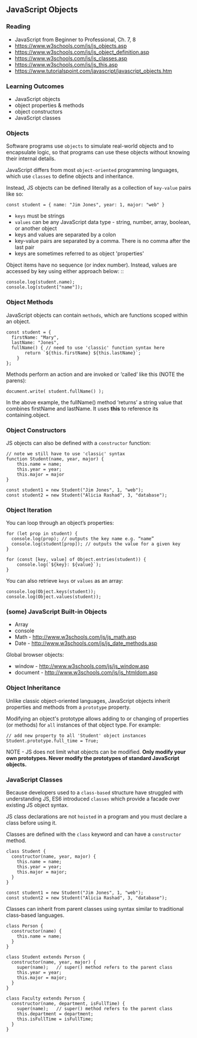 JavaScript Objects
---

### Reading

* JavaScript from Beginner to Professional, Ch. 7, 8
* https://www.w3schools.com/js/js_objects.asp
* https://www.w3schools.com/js/js_object_definition.asp
* https://www.w3schools.com/js/js_classes.asp
* https://www.w3schools.com/js/js_this.asp
* https://www.tutorialspoint.com/javascript/javascript_objects.htm

### Learning Outcomes

* JavaScript objects
* object properties & methods
* object constructors
* JavaScript classes

### Objects

Software programs use `objects` to simulate real-world objects and to encapsulate logic, so that programs can use these objects without knowing their internal details.

JavaScript differs from most `object-oriented` programming languages, which use `classes` to define objects and inheritance.

Instead, JS objects can be defined literally as a collection of `key-value` pairs like so:

    const student = { name: "Jim Jones", year: 1, major: "web" }

- `keys` must be strings
- `values` can be any JavaScript data type - string, number, array, boolean, or another object
- keys and values are separated by a colon
- key-value pairs are separated by a comma. There is no comma after the last pair
- keys are sometimes referred to as object 'properties'
 
Object items have no sequence (or index number). Instead, values are accessed by key using either approach below:
::

    console.log(student.name);
    console.log(student["name"]);

### Object Methods

JavaScript objects can contain `methods`, which are functions scoped within an object.

    const student = {
      firstName: "Mary",
      lastName: "Jones",
      fullName() { // need to use 'classic' function syntax here
           return `${this.firstName} ${this.lastName}`;
        }
    };

Methods perform an action and are invoked or ‘called’ like this (NOTE the parens):

    document.write( student.fullName() );

In the above example, the fullName() method ‘returns’ a string value that combines firstName and lastName. It uses **this** to reference its containing.object.

### Object Constructors

JS objects can also be defined with a `constructor` function:

    // note we still have to use 'classic' syntax
    function Student(name, year, major) {
        this.name = name;
        this.year = year;
        this.major = major
    }

    const student1 = new Student("Jim Jones", 1, "web");
    const student2 = new Student("Alicia Rashad", 3, "database");


### Object Iteration

You can loop through an object’s properties:

    for (let prop in student) {
      console.log(prop); // outputs the key name e.g. “name”
      console.log(student[prop]); // outputs the value for a given key 
    }

    for (const [key, value] of Object.entries(student)) {
        console.log(`${key}: ${value}`);
    }

You can also retrieve `keys` or `values` as an array:

    console.log(Object.keys(student));
    console.log(Object.values(student));

### (some) JavaScript Built-in Objects

- Array
- console
- Math - http://www.w3schools.com/js/js_math.asp 
- Date - http://www.w3schools.com/js/js_date_methods.asp 
 
Global browser objects:

- window - http://www.w3schools.com/js/js_window.asp 
- document - http://www.w3schools.com/js/js_htmldom.asp 


### Object Inheritance

Unlike classic object-oriented languages, JavaScript objects inherit properties and methods from a `prototype` property.

Modifying an object's prototype allows adding to or changing of properties (or methods) for `all` instances of that object type. For example:

    // add new property to all 'Student' object instances
    Student.prototype.full_time = True;

NOTE - JS does not limit what objects can be modified. **Only modify your own prototypes. Never modify the prototypes of standard JavaScript objects.**

### JavaScript Classes

Because developers used to a `class-based` structure have struggled with understanding JS, ES6 introduced `classes` which provide a facade over existing JS object syntax.

JS class declarations are not `hoisted` in a program and you must declare a class before using it.

Classes are defined with the `class` keyword and can have a `constructor` method.

    class Student {
      constructor(name, year, major) {
        this.name = name;
        this.year = year;
        this.major = major;
      }
    }

    const student1 = new Student("Jim Jones", 1, "web");
    const student2 = new Student("Alicia Rashad", 3, "database");

Classes can inherit from parent classes using syntax similar to traditional class-based languages.

    class Person {
      constructor(name) {
        this.name = name;
      }
    }

    class Student extends Person {
      constructor(name, year, major) {
        super(name);   // super() method refers to the parent class
        this.year = year;
        this.major = major;
      }
    }

    class Faculty extends Person {
      constructor(name, department, isFullTime) {
        super(name);   // super() method refers to the parent class
        this.department = department;
        this.isFullTime = isFullTime;
      }
    }
